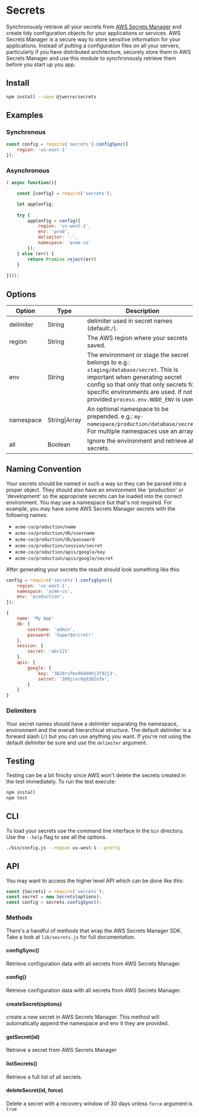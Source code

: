 # Secrets

Synchronously retrieve all your secrets from [AWS Secrets Manager](https://aws.amazon.com/secrets-manager) and create tidy configuration objects for your applications or services. AWS Secrets Manager is a secure way to store sensitive information for your applications. Instead of putting a configuration files on all your servers, particularly if you have distributed architecture, securely store them in AWS Secrets Manager and use this module to synchronously retrieve them before you start up you app.

## Install

``` bash
npm install --save @jwerre/secrets
```

## Examples

### Synchronous

```js
const config = require('secrets').configSync({
	region: 'us-east-1'
});
```

### Asynchronous

```js
( async function(){

	const {config} = require('secrets');

	let appConfig;
	
	try {
		appConfig = config({
			region: 'us-west-1',
			env: 'prod',
			delimiter: '.',
			namespace: 'acme-co'
		});
	} else (err) {
		return Promise.reject(err)
	}
	
})();
```

## Options

| Option 	| Type 				| Description	|
| -			| -					| -				|
| delimiter | String			| delimiter used in secret names (default:`/`).
| region	| String			| The AWS region where your secrets saved.
| env 		| String  			| The environment or stage the secret belongs to e.g.: `staging/database/secret`. This is important when generating secret config so that only that only secrets for specific environments are used. If not provided `process.env.NODE_ENV` is used.
| namespace | String\|Array 	| An optional namespace to be prepended. e.g.: `my-namespace/production/database/secret`. For multiple namespaces use an array.
| all 		| Boolean  			| Ignore the environment and retrieve all secrets.

## Naming Convention

Your secrets should be named in such a way so they can be parsed into a proper object. They should also have an environment like 'production' or 'development' so the appropriate secrets can be loaded into the correct environment. You may use a namespace but that\'s not required. For example, you may have some AWS Secrets Manager secrets with the following names:

- `acme-co/production/name`
- `acme-co/production/db/username`
- `acme-co/production/db/password`
- `acme-co/production/session/secret`
- `acme-co/production/apis/google/key`
- `acme-co/production/apis/google/secret`

After generating your secrets the result should look something like this:

```js
config = require('secrets').configSync({
	region: 'us-east-1',
	namespace: 'acme-co',
	env: 'production',
});
```

```js
{
	name: 'My App'
	db: {
		username: 'admin',
		password: 'Super$ercret!'
	},
	session: {
		secret: 'abc123'
	},
	apis: {
		google: {
			key: '3829rufmv90498hj3f92j3',
			secret: '309jcnr8g9302nfe',
		}
	}
}
```

### Delimiters

Your secret names should have a delimiter separating the namespace, environment and the overall hierarchical structure. The default delimiter is a forward slash (`/`) but you can use anything you want. If you're not using the default delimiter be sure and use the `delimiter` argument.


## Testing

Testing can be a bit finicky since AWS won't delete the secrets created in the test immediately. To run the test execute:

```bash
npm install
npm test
``` 

## CLI
To load your secrets use the command line interface in the `bin` directory. Use the `--help` flag to see all the options.

```bash
./bin/config.js --region us-west-1 --pretty
```


## API

You may want to access the higher level API which can be done like this:

```js
const {Secrets} = require('secrets');
const secret = new Secrets(options);
const config = secrets.configSync();
```

### Methods
There's a handful of methods that wrap the AWS Secrets Manager SDK. Take a look at `lib/secrets.js` for full documentation.

#### configSync()
Retrieve configuration data with all secrets from AWS Secrets Manager.

#### config()
Retrieve configuration data with all secrets from AWS Secrets Manager.

#### createSecret(options)
create a new secret in AWS Secrets Manager. This method will automatically append the namespace and env it they are provided.

#### getSecret(id)
Retrieve a secret from AWS Secrets Manager

#### listSecrets()
Retrieve a full list of all secrets.

#### deleteSecret(id, force)
Delete a secret with a recovery window of 30 days unless `force` argument is `true`

